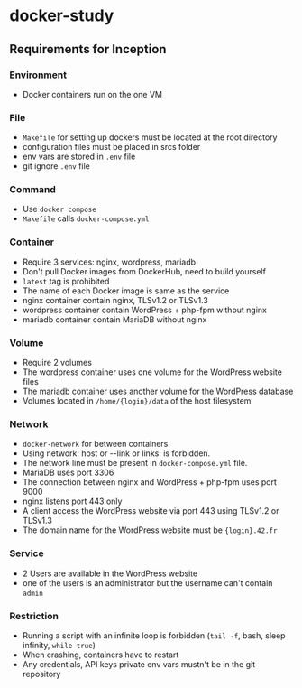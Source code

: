 # docker-study

## Requirements for Inception
### Environment
- Docker containers run on the one VM
### File
- `Makefile` for setting up dockers must be located at the root directory
- configuration files must be placed in srcs folder
- env vars are stored in `.env` file
- git ignore `.env` file
### Command
- Use `docker compose`
- `Makefile` calls `docker-compose.yml`
### Container
- Require 3 services: nginx, wordpress, mariadb
- Don't pull Docker images from DockerHub, need to build yourself
- `latest` tag is prohibited
- The name of each Docker image is same as the service
- nginx container contain nginx, TLSv1.2 or TLSv1.3
- wordpress container contain WordPress + php-fpm without nginx
- mariadb container contain MariaDB without nginx
### Volume
- Require 2 volumes
- The wordpress container uses one volume for the WordPress website files
- The mariadb container uses another volume for the WordPress database
- Volumes located in `/home/{login}/data` of the host filesystem
### Network
- `docker-network` for between containers
- Using network: host or --link or links: is forbidden.
- The network line must be present in `docker-compose.yml` file.
- MariaDB uses port 3306
- The connection between nginx and WordPress + php-fpm uses port 9000
- nginx listens port 443 only
- A client access the WordPress website via port 443 using TLSv1.2 or TLSv1.3
- The domain name for the WordPress website must be `{login}.42.fr`
### Service
- 2 Users are available in the WordPress website
- one of the users is an administrator but the username can't contain `admin`
### Restriction
- Running a script with an infinite loop is forbidden (`tail -f`, bash, sleep infinity, `while true`)
- When crashing, containers have to restart
- Any credentials, API keys private env vars mustn't be in the git repository
